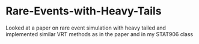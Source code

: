 # Rare-Events-with-Heavy-Tails
Looked at a paper on rare event simulation with heavy tailed and implemented similar VRT methods as in the paper and in my STAT906 class

